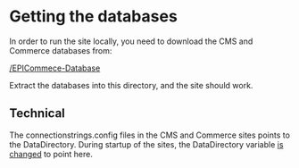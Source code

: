 # Getting the databases
In order to run the site locally, you need to download the CMS and Commerce databases from:

[/EPICommece-Database](https://github.com/ssdukane/EPiCommerce/edit/master/db)

Extract the databases into this directory, and the site should work.

## Technical
The connectionstrings.config files in the CMS and Commerce sites points to the DataDirectory. During startup of the sites, the DataDirectory variable [is changed](/blob/master/src/web/global.asax.cs) to point here. 



